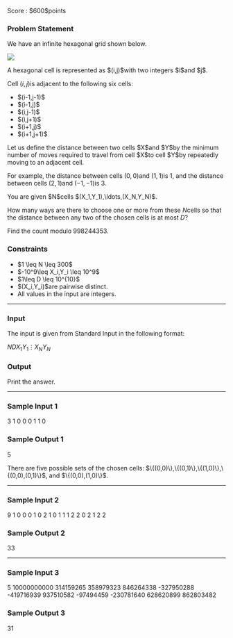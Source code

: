 
<div>

<span>

<span>

<p>
Score : $600$points
</p>

<div>

<section>

### **Problem Statement**

<p>
We have an infinite hexagonal grid shown below.
</p>

<p>

<img src="https://img.atcoder.jp/abc269/b61b1e0469588c61352a7fa7f7865351.png">

</img>

</p>

<p>
A hexagonal cell is represented as $(i,j)$with two integers $i$and $j$.

Cell $(i,j)$is adjacent to the following six cells: 
</p>

<ul>

<li>
$(i-1,j-1)$
</li>

<li>
$(i-1,j)$
</li>

<li>
$(i,j-1)$
</li>

<li>
$(i,j+1)$
</li>

<li>
$(i+1,j)$
</li>

<li>
$(i+1,j+1)$
</li>

</ul>

<p>
Let us define the distance between two cells $X$and $Y$by the minimum number of moves required to travel from cell $X$to cell $Y$by repeatedly moving to an adjacent cell.

For example, the distance between cells $(0,0)$and $(1,1)$is $1$, and the distance between cells $(2,1)$and $(-1,-1)$is $3$.
</p>

<p>
You are given $N$cells $(X_1,Y_1),\ldots,(X_N,Y_N)$.

How many ways are there to choose one or more from these $N$cells so that the distance between any two of the chosen cells is at most $D$?

Find the count modulo $998244353$.
</p>

</section>

</div>

<div>

<section>

### **Constraints**

<ul>

<li>
$1 \leq N \leq 300$
</li>

<li>
$-10^9\leq X_i,Y_i \leq 10^9$
</li>

<li>
$1\leq D \leq 10^{10}$
</li>

<li>
$(X_i,Y_i)$are pairwise distinct.
</li>

<li>
All values in the input are integers.
</li>

</ul>

</section>

</div>

---

<div>

<div>

<section>

### **Input**

<p>
The input is given from Standard Input in the following format:
</p>

<div>

$N$$D$$X_1$$Y_1$$\vdots$$X_N$$Y_N$
</div>

</section>

</div>

<div>

<section>

### **Output**

<p>
Print the answer.  
</p>

</section>

</div>

</div>

---

<div>

<section>

### **Sample Input 1**

<div>

3 1
0 0
0 1
1 0

</div>

</section>

</div>

<div>

<section>

### **Sample Output 1**

<div>

5

</div>

<p>
There are five possible sets of the chosen cells: $\{(0,0)\},\{(0,1)\},\{(1,0)\},\{(0,0),(0,1)\}$, and $\{(0,0),(1,0)\}$.
</p>

</section>

</div>

---

<div>

<section>

### **Sample Input 2**

<div>

9 1
0 0
0 1
0 2
1 0
1 1
1 2
2 0
2 1
2 2

</div>

</section>

</div>

<div>

<section>

### **Sample Output 2**

<div>

33

</div>

</section>

</div>

---

<div>

<section>

### **Sample Input 3**

<div>

5 10000000000
314159265 358979323
846264338 -327950288
-419716939 937510582
-97494459 -230781640
628620899 862803482

</div>

</section>

</div>

<div>

<section>

### **Sample Output 3**

<div>

31

</div>

</section>

</div>

</span>

</span>

</div>
